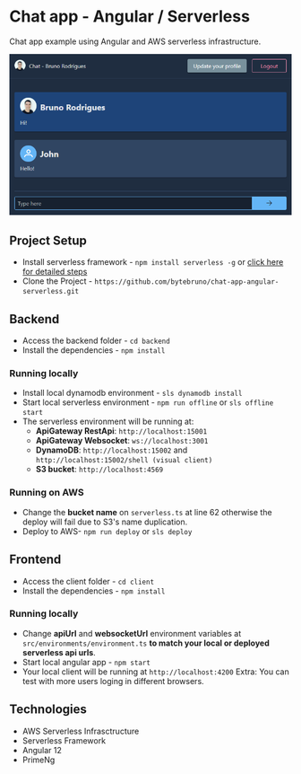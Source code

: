 
# Chat app - Angular / Serverless

Chat app example using Angular and AWS serverless infrastructure.

![Chat client](docs/screenshots/chat.png)

##  Project Setup
- Install serverless framework - `npm install serverless -g` or [click here for detailed steps](https://www.serverless.com/framework/docs/getting-started)
- Clone the Project - `https://github.com/bytebruno/chat-app-angular-serverless.git`

## Backend 
- Access the backend folder - `cd backend`
- Install the dependencies - `npm install`

### Running locally
- Install local dynamodb environment - `sls dynamodb install`
- Start local serverless environment - `npm run offline` or `sls offline start`
- The serverless environment will be running at: 
	- **ApiGateway RestApi**:  `http://localhost:15001`
	- **ApiGateway Websocket**: `ws://localhost:3001`
	- **DynamoDB**: `http://localhost:15002` and `http://localhost:15002/shell (visual client)`
	- **S3 bucket**: `http://localhost:4569 `
	
### Running on AWS
- Change the **bucket name** on `serverless.ts` at line 62 otherwise the deploy will fail due to S3's name duplication. 
- Deploy to AWS- `npm run deploy` or `sls deploy` 

## Frontend
- Access the client folder - `cd client`
- Install the dependencies - `npm install`

### Running locally
- Change **apiUrl** and **websocketUrl** environment variables at `src/environments/environment.ts` **to match your local or deployed serverless api urls**.
- Start local angular app  - `npm start`
- Your local client will be running at `http://localhost:4200`
Extra: You can test with more users loging in different browsers.

## Technologies

- AWS Serverless Infrasctructure
- Serverless Framework
- Angular 12
- PrimeNg
